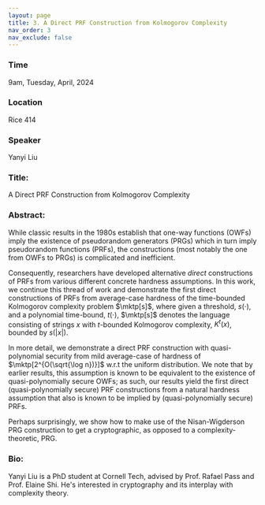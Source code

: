 ```yaml
---
layout: page
title: 3. A Direct PRF Construction from Kolmogorov Complexity
nav_order: 3
nav_exclude: false
---
```


### Time
9am, Tuesday, April, 2024

### Location
Rice 414

### Speaker
Yanyi Liu

### Title:
A Direct PRF Construction from Kolmogorov Complexity

### Abstract:
While classic results in the 1980s establish that one-way functions (OWFs) imply the existence of pseudorandom generators (PRGs) which in turn imply pseudorandom functions (PRFs), the constructions (most notably the one from OWFs to PRGs) is complicated and inefficient. $\newcommand{\mktp}{\mathsf{MK}^t\mathsf{P}}$

Consequently, researchers have developed alternative *direct* constructions of PRFs from various different concrete hardness assumptions. In this work, we continue this thread of work and demonstrate the first direct constructions of PRFs from average-case hardness of the time-bounded Kolmogorov complexity problem $\mktp[s]$, where given a threshold, $s(\cdot)$, and a polynomial time-bound, $t(\cdot)$, $\mktp[s]$ denotes the language consisting of strings $x$ with $t$-bounded Kolmogorov complexity, $K^t(x)$, bounded by $s(|x|)$.

In more detail, we demonstrate a direct PRF construction with quasi-polynomial security from mild average-case of hardness of $\mktp[2^{O(\sqrt{\log n})}]$ w.r.t the uniform distribution. We note that by earlier results, this
assumption is known to be equivalent to the existence of quasi-polynomially secure OWFs; as such, our results yield the first direct (quasi-polynomially secure) PRF constructions from a natural hardness assumption that also is known to be implied by (quasi-polynomially secure) PRFs.

Perhaps surprisingly, we show how to make use of the Nisan-Wigderson PRG construction to get a cryptographic, as opposed to a complexity-theoretic, PRG.

### Bio:
 Yanyi Liu is a PhD student at Cornell Tech, advised by Prof. Rafael Pass and Prof. Elaine Shi. He's interested in cryptography and its interplay with complexity theory.